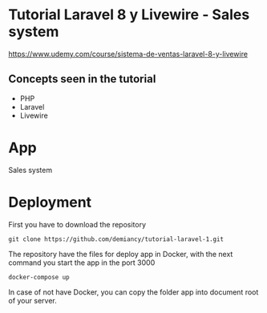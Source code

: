 # Tutorial Laravel 8 y Livewire - Sales system

https://www.udemy.com/course/sistema-de-ventas-laravel-8-y-livewire

## Concepts seen in the tutorial 
* PHP
* Laravel
* Livewire

# App
Sales system

# Deployment

First you have to download the repository 

    git clone https://github.com/demiancy/tutorial-laravel-1.git

The repository have the files for deploy app in Docker, with the next command you start the app in the port 3000

    docker-compose up

In case of not have Docker, you can copy the folder app into document root of your server.
